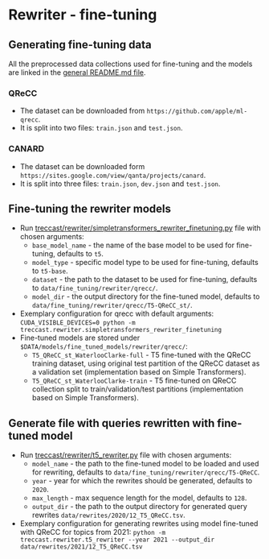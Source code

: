 # Rewriter - fine-tuning

## Generating fine-tuning data

All the preprocessed data collections used for fine-tuning and the models are linked in the [general README.md file](../README.md).

### QReCC

  * The dataset can be downloaded from `https://github.com/apple/ml-qrecc`.
  * It is split into two files: `train.json` and `test.json`.

### CANARD 

  * The dataset can be downloaded form `https://sites.google.com/view/qanta/projects/canard`.
  * It is split into three files: `train.json`, `dev.json` and `test.json`.

## Fine-tuning the rewriter models

  * Run [treccast/rewriter/simpletransformers_rewriter_finetuning.py](../../treccast/rewriter/simpletransformers_rewriter_finetuning.py) file with chosen arguments:
    - `base_model_name` - the name of the base model to be used for fine-tuning, defaults to `t5`.
    - `model_type` - specific model type to be used for fine-tuning, defaults to `t5-base`.
    - `dataset` - the path to the dataset to be used for fine-tuning, defaults to `data/fine_tuning/rewriter/qrecc/`.
    - `model_dir` - the output directory for the fine-tuned model, defaults to `data/fine_tuning/rewriter/qrecc/T5-QReCC_st/`.
  * Exemplary configuration for qrecc with default arguments:
`CUDA_VISIBLE_DEVICES=0 python -m treccast.rewriter.simpletransformers_rewriter_finetuning`
  * Fine-tuned models are stored under `$DATA/models/fine_tuned_models/rewriter/qrecc/`:
    - `T5_QReCC_st_WaterlooClarke-full` - T5 fine-tuned with the QReCC training dataset, using original test partition of the QReCC dataset as a validation set (implementation based on Simple Transformers).
    - `T5_QReCC_st_WaterlooClarke-train` - T5 fine-tuned on QReCC collection split to train/validation/test partitions (implementation based on Simple Transformers).

## Generate file with queries rewritten with fine-tuned model

  * Run [treccast/rewriter/t5_rewriter.py](../../treccast/rewriter/t5_rewriter.py) file with chosen arguments:
    - `model_name` - the path to the fine-tuned model to be loaded and used for rewriting, defaults to `data/fine_tuning/rewriter/qrecc/T5-QReCC`.
    - `year` - year for which the rewrites should be generated, defaults to `2020`.
    - `max_length` - max sequence length for the model, defaults to `128`.
    - `output_dir` - the path to the output directory for generated query rewrites `data/rewrites/2020/12_T5_QReCC.tsv`.
  * Exemplary configuration for generating rewrites using model fine-tuned with QReCC for topics from 2021:
`python -m treccast.rewriter.t5_rewriter --year 2021 --output_dir data/rewrites/2021/12_T5_QReCC.tsv`